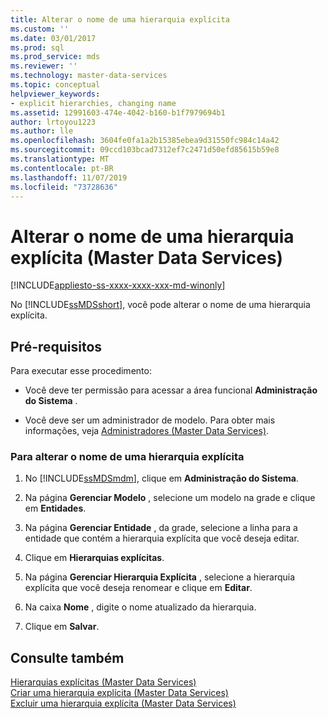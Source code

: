 ```yaml
---
title: Alterar o nome de uma hierarquia explícita
ms.custom: ''
ms.date: 03/01/2017
ms.prod: sql
ms.prod_service: mds
ms.reviewer: ''
ms.technology: master-data-services
ms.topic: conceptual
helpviewer_keywords:
- explicit hierarchies, changing name
ms.assetid: 12991603-474e-4042-b160-b1f7979694b1
author: lrtoyou1223
ms.author: lle
ms.openlocfilehash: 3604fe0fa1a2b15385ebea9d31550fc984c14a42
ms.sourcegitcommit: 09ccd103bcad7312ef7c2471d50efd85615b59e8
ms.translationtype: MT
ms.contentlocale: pt-BR
ms.lasthandoff: 11/07/2019
ms.locfileid: "73728636"
---
```

# <a name="change-an-explicit-hierarchy-name-master-data-services"></a>Alterar o nome de uma hierarquia explícita (Master Data Services)

[!INCLUDE[appliesto-ss-xxxx-xxxx-xxx-md-winonly](../includes/appliesto-ss-xxxx-xxxx-xxx-md-winonly.md)]

  No [!INCLUDE[ssMDSshort](../includes/ssmdsshort-md.md)], você pode alterar o nome de uma hierarquia explícita.  
  
## <a name="prerequisites"></a>Pré-requisitos  
 Para executar esse procedimento:  
  
-   Você deve ter permissão para acessar a área funcional **Administração do Sistema** .  
  
-   Você deve ser um administrador de modelo. Para obter mais informações, veja [Administradores &#40;Master Data Services&#41;](../master-data-services/administrators-master-data-services.md).  
  
### <a name="to-change-the-name-of-an-explicit-hierarchy"></a>Para alterar o nome de uma hierarquia explícita  
  
1.  No [!INCLUDE[ssMDSmdm](../includes/ssmdsmdm-md.md)], clique em **Administração do Sistema**.  
  
2.  Na página **Gerenciar Modelo** , selecione um modelo na grade e clique em **Entidades**.  
  
3.  Na página **Gerenciar Entidade** , da grade, selecione a linha para a entidade que contém a hierarquia explícita que você deseja editar.  
  
4.  Clique em **Hierarquias explícitas**.  
  
5.  Na página **Gerenciar Hierarquia Explícita** , selecione a hierarquia explícita que você deseja renomear e clique em **Editar**.  
  
6.  Na caixa **Nome** , digite o nome atualizado da hierarquia.  
  
7.  Clique em **Salvar**.  
  
## <a name="see-also"></a>Consulte também  
 [Hierarquias explícitas &#40;Master Data Services&#41;](../master-data-services/explicit-hierarchies-master-data-services.md)   
 [Criar uma hierarquia explícita &#40;Master Data Services&#41;](../master-data-services/create-an-explicit-hierarchy-master-data-services.md)   
 [Excluir uma hierarquia explícita &#40;Master Data Services&#41;](../master-data-services/delete-an-explicit-hierarchy-master-data-services.md)  
  
  
